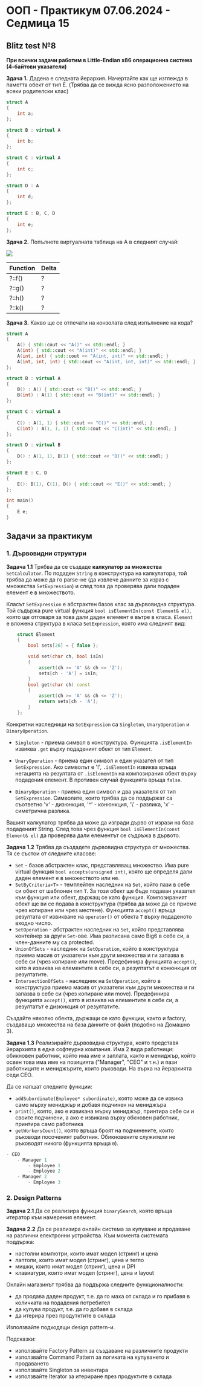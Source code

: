 # OOП - Практикум 07.06.2024 - Седмица 15

## Blitz test №8
**При всички задачи работим в Little-Endian x86 операционна система (4-байтови указатели)**

**Здача 1.** Дадена е следната йерархия. Начертайте как ще изглежда в паметта обект от тип E. (Трябва да се вижда ясно разположението на всеки родителски клас)

```c++
struct A
{
	int a;
};

struct B : virtual A
{
	int b;
};

struct C : virtual A
{
	int c;
};

struct D : A
{
	int d;
};

struct E : B, C, D
{
	int e;
};
```

**Здача 2.** Попълнете виртуалната таблица на A в следният случай:

<img src="./img/VirtualTableQ2.png" />

| Function | Delta |
|----------|-------|
| ?::f()   |   ?   |
| ?::g()   |   ?   |
| ?::h()   |   ?   |
| ?::k()   |   ?   |

**Здача 3.** Какво ще се отпечати на конзолата след изпълнение на кода?

```c++
struct A
{
    A() { std::cout << "A()" << std::endl; }
    A(int) { std::cout << "A(int)" << std::endl; }
    A(int, int) { std::cout << "A(int, int)" << std::endl; }
    A(int, int, int) { std::cout << "A(int, int, int)" << std::endl; }
};

struct B : virtual A
{
    B() : A() { std::cout << "B()" << std::endl; }
    B(int) : A(1) { std::cout << "B(int)" << std::endl; }
};

struct C : virtual A
{
    C() : A(1, 1) { std::cout << "C()" << std::endl; }
    C(int) : A(1, 1, 1) { std::cout << "C(int)" << std::endl; }
};

struct D : virtual B
{
    D() : A(1, 1), B(1) { std::cout << "D()" << std::endl; }
};

struct E : C, D
{
    E(): B(1), C(1), D() { std::cout << "E()" << std::endl; }
};

int main()
{
    E e;
}
```

## Задачи за практикум

### 1. Дървовидни структури

**Задача 1.1** Трябва да се създаде **калкулатор за множества** `SetCalculator`. По подаден `String` в конструктура на калкулатора, той трябва да може да го parse-не (да извлече данните за израз с множества `SetExpression`) и след това да проверява дали подаден елемент е в множеството.

Класът `SetExpression` е абстрактен базов клас за дървовидна структура. Той съдържа pure virtual функция `bool isElementIn(const Element& el)`, която ще отговаря за това дали даден елемент е вътре в класа. `Element` е вложена структура в класа `SetExpression`, която има следният вид:

```c++
	struct Element
	{
		bool sets[26] = { false };

		void set(char ch, bool isIn)
		{
			assert(ch >= 'A' && ch <= 'Z');
			sets[ch - 'A'] = isIn;
		}
		bool get(char ch) const
		{
			assert(ch >= 'A' && ch <= 'Z');
			return sets[ch - 'A'];
		}
	};
```

Конкретни наследници на `SetExpression` са `Singleton`, `UnaryOperation` и `BinaryOperation`.
* `Singleton` - приема символ в конструктура. Функцията `.isElementIn` извиква `.get` върху подаденият обект от тип `Element`.
  
* `UnaryOperation` - приема един символ и един указател от тип `SetExpression`. Ако символът е '!', `.isElementIn` извиква връща негацията на резултата от `.isElementIn` на композирания обект върху подадения елемент. В противен случай функцията връща `false`.
  
* `BinaryOperation` - приема един символ и два указателя от тип `SetExpression`. Символите, които трябва да се поддържат са съответно 'v' - дизюнкция, '^' - конюнкция, '\\' - разлика, 'x' - симетрична разлика.

Вашият калкулатор трябва да може да изгради дърво от изрази на база подаденият String. След това чрез функция `bool isElementIn(const Element& el)` да проверява дали елементът се съдръжа в дървото. 

**Задача 1.2** Трябва да създадете дървовидна структура от множества. Тя се състои от следните класове: 
   * `Set` - базов абстрактен клас, представляващ множество. Има pure virtual функция `bool accepts(unsigned int)`, която ще определя дали даден елемент е в множеството или не.
   * `SetByCriteria<T>` - темплейтен наследник на `Set`, който пази в себе си обект от шаблонен тип `Т`. За този обект ще бъде подаван указател към функция или обект, държащ се като функция. Композираният обект ще ви се подава в конструктура (трябва да може да се приеме чрез копиране или чрез местене). Функцията `accept()` връща резултата от извикване на `operator()` от обекта `T` върху подаденото входно число.
   * `SetOperation` - абстрактен наследник на `Set`, който представлява контейнер за други `Set`-ове. Има разписана само Big6 в себе си, а член-данните му са protected.
   * `UnionOfSets` - наследник на `SetOperation`, който в конструктура приема масив от указатели към други множества и ги запазва в себе си (чрез копиране или move). Предефинира функцията `accept()`, като я извиква на елементите в себе си, а резултатът е конюнкция от резултатите.
   * `IntersectionOfSets` - наследник на `SetOperation`, който в конструктура приема масив от указатели към други множества и ги запазва в себе си (чрез копиране или move). Предефинира функцията `accept()`, като я извиква на елементите в себе си, а резултатът е дизюнкция от резултатите.

Създайте няколко обекта, държащи се като функции, както и factory, създаващо множества на база данните от файл (подобно на Домашно 3).

**Задача 1.3** Реализирайте дървовидна структура, която представя йерархията в една софтеурна компания. Има 2 вида работници: обикновен работник, който има име и заплата, както и мениджър, който освен това има име на позицията ("Manager", "CEO" и т.н.) и пази работниците и мениджърите, които ръководи. На върха на йерархията седи CEO.

Да се напшат следните функции:
- `addSubordinate(Employee* subordinate)`, която може да се извика само мърху мениджър и добавя подчинен на мениджъра
- `print()`, която, ако е извикана мърху мениджър, принтира себе си и своите подчинени, а ако е извикана върху обкновен работник, принтира само работника
- `getWorkersCount()`, която връща броят на подчинените, които ръководи посоченият работник. Обикновените служители не ръководят никого (функцията връща `0`).

```c++
- CEO 
	- Manager 1 
		- Employee 1 
		- Employee 2 
	- Manager 2
		- Employee 3
```

### 2. Design Patterns

**Задача 2.1** Да се реализира функция `binarySearch`, която връща итератор към намерения елемент.

**Задача 2.2** Да се реализира онлайн система за купуване и продаване на различни електронни устройства. Към момента системата поддържа:
- настолни компютри, които имат модел (стринг) и цена 
- лаптопи, които имат модел (стринг), цена и тегло
- мишки, които имат модел (стринг), цена и DPI
-  клавиатури, които имат модел (стринг), цена и layout

Онлайн магазинът трябва да поддържа следните функционалности:
- да продава даден продукт, т.е. да го маха от склада и го прибавя в количката на подадения потребител
- да купува продукт, т.е. да го добавя в склада
- да итерира през продутктите в склада

Използвайте подходящи design pattern-и.

Подсказки:
- използвайте Factory Pattern за създаване на различните продукти
- използвайте Command Pattern за логиката на купуването и продаването
- използвайте Singleton за инвентара
- използвайте Iterator за итериране през продуктите в склада